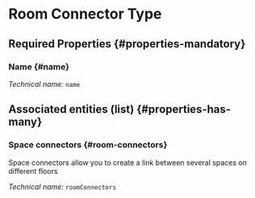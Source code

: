#  Room Connector Type
<!--- THIS FILE IS GENERATED PLEASE DO NOT EDIT IT DIRECTLY --->



<OH code="roomConnectorType"/>




## Required Properties {#properties-mandatory}
    
### Name {#name}



*Technical name:* ```name```
<PH code="roomConnectorType:name"/>

    





## Associated entities (list) {#properties-has-many}

### Space connectors {#room-connectors}

Space connectors allow you to create a link between several spaces on different floors

*Technical name:* ```roomConnectors```
<PH code="roomConnectorType:roomConnectors"/>




